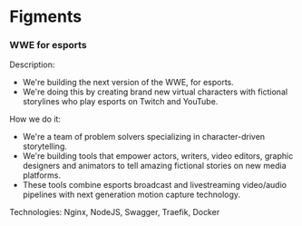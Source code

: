 # Figments
 ### WWE for esports

Description: 
   * We're building the next version of the WWE, for esports.
   * We're doing this by creating brand new virtual characters with fictional storylines who play esports on Twitch and YouTube.
    
How we do it: 
   * We're a team of problem solvers specializing in character-driven storytelling. 
   * We're building tools that empower actors, writers, video editors, graphic designers and animators to tell amazing fictional stories on new media platforms.
   * These tools combine esports broadcast and livestreaming video/audio pipelines with next generation motion capture technology.
    

Technologies: Nginx, NodeJS, Swagger, Traefik, Docker
